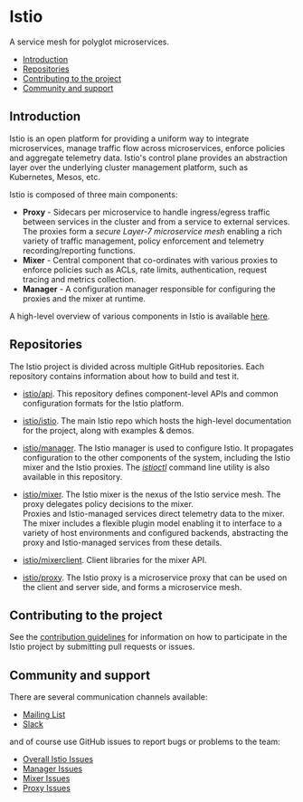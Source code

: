 # Istio
A service mesh for polyglot microservices.

- [Introduction](#introduction)
- [Repositories](#repositories)
- [Contributing to the project](#contributing-to-the-project)
- [Community and support](#community-and-support)

## Introduction

Istio is an open platform for providing a uniform way to integrate
microservices, manage traffic flow across microservices, enforce policies
and aggregate telemetry data. Istio's control plane provides an abstraction
layer over the underlying cluster management platform, such as Kubernetes,
Mesos, etc.

Istio is composed of three main components:

* **Proxy** - Sidecars per microservice to handle ingress/egress traffic
   between services in the cluster and from a service to external
   services. The proxies form a _secure Layer-7 microservice mesh_ enabling a rich variety of
   traffic management, policy enforcement and telemetry recording/reporting
   functions.
* **Mixer** - Central component that co-ordinates with various proxies to
   enforce policies such as ACLs, rate limits, authentication, request tracing
   and metrics collection.
* **Manager** - A configuration manager responsible for configuring the
  proxies and the mixer at runtime.

A high-level overview of various components in Istio is available [here](doc/overview.md).

## Repositories

The Istio project is divided across multiple GitHub repositories. Each
repository contains information about how to build and test it.

- [istio/api](https://github.com/istio/api). This repository defines
component-level APIs and common configuration formats for the Istio platform.

- [istio/istio](https://github.com/istio/istio). The main Istio repo which
hosts the high-level documentation for the project, along with 
examples & demos.

- [istio/manager](https://github.com/istio/manager). The Istio manager is 
used to configure Istio.  It propagates configuration to the other components 
of the system, including the Istio mixer and the Istio proxies.  The [_istioctl_](doc/istioctl.md)
command line utility is also available in this repository.

- [istio/mixer](https://github.com/istio/mixer). The Istio mixer is the nexus of
the Istio service mesh. The proxy delegates policy decisions to the mixer.  
Proxies and Istio-managed services direct telemetry data to the
mixer. The mixer includes a flexible plugin model enabling it to interface to
a variety of host environments and configured backends, abstracting the 
proxy and Istio-managed services from these details.

- [istio/mixerclient](https://github.com/istio/mixerclient). Client libraries
for the mixer API.

- [istio/proxy](https://github.com/istio/proxy). The Istio proxy is a
microservice proxy that can be used on the client and server side, and forms a
microservice mesh. 

## Contributing to the project

See the [contribution guidelines](CONTRIBUTING.md) for information on how to
participate in the Istio project by submitting pull requests or issues. 

## Community and support

There are several communication channels available:

- [Mailing List](https://groups.google.com/forum/#!forum/istio-dev)
- [Slack](https://istio-dev.slack.com)

and of course use GitHub issues to report bugs or problems to the team:
 
- [Overall Istio Issues](https://github.com/istio/istio/issues)
- [Manager Issues](https://github.com/istio/manager/issues)
- [Mixer Issues](https://github.com/istio/mixer/issues)
- [Proxy Issues](https://github.com/istio/proxy/issues)
